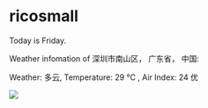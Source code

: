 # ricosmall

Today is Friday.

Weather infomation of 深圳市南山区， 广东省， 中国: 

Weather: 多云, Temperature: 29 ℃ , Air Index: 24 优

<img src="https://github-readme-stats.vercel.app/api?username=ricosmall&show_icons=true" />
